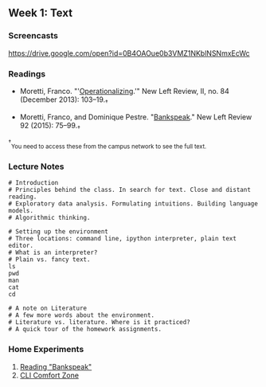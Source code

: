 
## Week 1: Text

### Screencasts

https://drive.google.com/open?id=0B4OAOue0b3VMZ1NKblNSNmxEcWc

### Readings

- Moretti, Franco.
  "'[Operationalizing](http://newleftreview.org/II/84/franco-moretti-operationalizing).'"
New Left Review, II, no. 84 (December 2013): 103–19.<sub>†</sub>

- Moretti, Franco, and Dominique Pestre.
"[Bankspeak](http://newleftreview.org/II/92/franco-moretti-dominique-pestre-bankspeak)." New Left Review 92
(2015): 75–99.<sub>†</sub>

<sup>†</sup><sub>You need to access these from the campus network to see the
full text.</sub>

### Lecture Notes

```
# Introduction
# Principles behind the class. In search for text. Close and distant reading.
# Exploratory data analysis. Formulating intuitions. Building language models.
# Algorithmic thinking. 
```
```
# Setting up the environment
# Three locations: command line, ipython interpreter, plain text editor. 
# What is an interpreter? 
# Plain vs. fancy text. 
ls
pwd
man
cat
cd
```
```
# A note on Literature 
# A few more words about the environment. 
# Literature vs. literature. Where is it practiced? 
# A quick tour of the homework assignments.
```

### Home Experiments

1. [Reading "Bankspeak"](https://github.com/denten-courses/computing-context/blob/master/experiments/1-experiment/1-bankspeak.md)
2. [CLI Comfort Zone](https://github.com/denten-courses/computing-context/blob/master/experiments/1-experiment/2-command-line.md)

